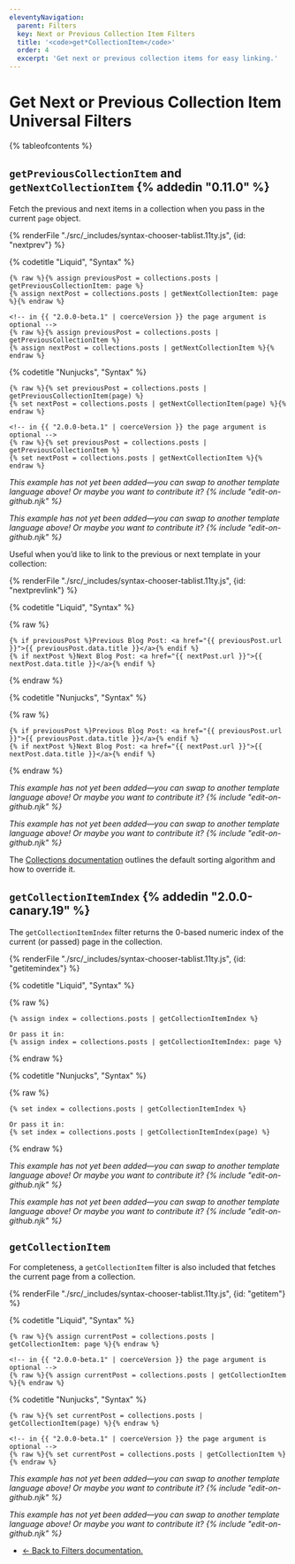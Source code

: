 ```yaml
---
eleventyNavigation:
  parent: Filters
  key: Next or Previous Collection Item Filters
  title: '<code>get*CollectionItem</code>'
  order: 4
  excerpt: 'Get next or previous collection items for easy linking.'
---
```

# Get Next or Previous Collection Item Universal Filters

{% tableofcontents %}

## `getPreviousCollectionItem` and `getNextCollectionItem` {% addedin "0.11.0" %}

Fetch the previous and next items in a collection when you pass in the current `page` object.

<seven-minute-tabs persist sync>
  {% renderFile "./src/_includes/syntax-chooser-tablist.11ty.js", {id: "nextprev"} %}
  <div id="nextprev-liquid" role="tabpanel">

{% codetitle "Liquid", "Syntax" %}

```liquid
{% raw %}{% assign previousPost = collections.posts | getPreviousCollectionItem: page %}
{% assign nextPost = collections.posts | getNextCollectionItem: page %}{% endraw %}

<!-- in {{ "2.0.0-beta.1" | coerceVersion }} the page argument is optional -->
{% raw %}{% assign previousPost = collections.posts | getPreviousCollectionItem %}
{% assign nextPost = collections.posts | getNextCollectionItem %}{% endraw %}
```

  </div>
  <div id="nextprev-njk" role="tabpanel">

{% codetitle "Nunjucks", "Syntax" %}

```jinja2
{% raw %}{% set previousPost = collections.posts | getPreviousCollectionItem(page) %}
{% set nextPost = collections.posts | getNextCollectionItem(page) %}{% endraw %}

<!-- in {{ "2.0.0-beta.1" | coerceVersion }} the page argument is optional -->
{% raw %}{% set previousPost = collections.posts | getPreviousCollectionItem %}
{% set nextPost = collections.posts | getNextCollectionItem %}{% endraw %}
```

  </div>
  <div id="nextprev-js" role="tabpanel">
    <p><em>This example has not yet been added—you can swap to another template language above! Or maybe you want to contribute it? {% include "edit-on-github.njk" %}</em></p>
  </div>
  <div id="nextprev-hbs" role="tabpanel">
    <p><em>This example has not yet been added—you can swap to another template language above! Or maybe you want to contribute it? {% include "edit-on-github.njk" %}</em></p>
  </div>
</seven-minute-tabs>

Useful when you’d like to link to the previous or next template in your collection:

<is-land on:visible import="/js/seven-minute-tabs.js">
<seven-minute-tabs persist sync>
  {% renderFile "./src/_includes/syntax-chooser-tablist.11ty.js", {id: "nextprevlink"} %}
  <div id="nextprevlink-liquid" role="tabpanel">

{% codetitle "Liquid", "Syntax" %}

{% raw %}
```liquid
{% if previousPost %}Previous Blog Post: <a href="{{ previousPost.url }}">{{ previousPost.data.title }}</a>{% endif %}
{% if nextPost %}Next Blog Post: <a href="{{ nextPost.url }}">{{ nextPost.data.title }}</a>{% endif %}
```
{% endraw %}

  </div>
  <div id="nextprevlink-njk" role="tabpanel">

{% codetitle "Nunjucks", "Syntax" %}

{% raw %}
```jinja2
{% if previousPost %}Previous Blog Post: <a href="{{ previousPost.url }}">{{ previousPost.data.title }}</a>{% endif %}
{% if nextPost %}Next Blog Post: <a href="{{ nextPost.url }}">{{ nextPost.data.title }}</a>{% endif %}
```
{% endraw %}

  </div>
  <div id="nextprevlink-js" role="tabpanel">
    <p><em>This example has not yet been added—you can swap to another template language above! Or maybe you want to contribute it? {% include "edit-on-github.njk" %}</em></p>
  </div>
  <div id="nextprevlink-hbs" role="tabpanel">
    <p><em>This example has not yet been added—you can swap to another template language above! Or maybe you want to contribute it? {% include "edit-on-github.njk" %}</em></p>
  </div>
</seven-minute-tabs>
</is-land>

The [Collections documentation](/docs/collections/#sorting) outlines the default sorting algorithm and how to override it.


## `getCollectionItemIndex` {% addedin "2.0.0-canary.19" %}

The `getCollectionItemIndex` filter returns the 0-based numeric index of the current (or passed) page in the collection.

<is-land on:visible import="/js/seven-minute-tabs.js">
<seven-minute-tabs persist sync>
  {% renderFile "./src/_includes/syntax-chooser-tablist.11ty.js", {id: "getitemindex"} %}
  <div id="getitemindex-liquid" role="tabpanel">

{% codetitle "Liquid", "Syntax" %}

{% raw %}
```liquid
{% assign index = collections.posts | getCollectionItemIndex %}

Or pass it in:
{% assign index = collections.posts | getCollectionItemIndex: page %}
```
{% endraw %}

  </div>
  <div id="getitemindex-njk" role="tabpanel">

{% codetitle "Nunjucks", "Syntax" %}

{% raw %}
```jinja2
{% set index = collections.posts | getCollectionItemIndex %}

Or pass it in:
{% set index = collections.posts | getCollectionItemIndex(page) %}
```
{% endraw %}

  </div>
  <div id="getitemindex-js" role="tabpanel">
    <p><em>This example has not yet been added—you can swap to another template language above! Or maybe you want to contribute it? {% include "edit-on-github.njk" %}</em></p>
  </div>
  <div id="getitemindex-hbs" role="tabpanel">
    <p><em>This example has not yet been added—you can swap to another template language above! Or maybe you want to contribute it? {% include "edit-on-github.njk" %}</em></p>
  </div>
</seven-minute-tabs>
</is-land>


## `getCollectionItem`

For completeness, a `getCollectionItem` filter is also included that fetches the current page from a collection.

<is-land on:visible import="/js/seven-minute-tabs.js">
<seven-minute-tabs persist sync>
  {% renderFile "./src/_includes/syntax-chooser-tablist.11ty.js", {id: "getitem"} %}
  <div id="getitem-liquid" role="tabpanel">

{% codetitle "Liquid", "Syntax" %}

```liquid
{% raw %}{% assign currentPost = collections.posts | getCollectionItem: page %}{% endraw %}

<!-- in {{ "2.0.0-beta.1" | coerceVersion }} the page argument is optional -->
{% raw %}{% assign currentPost = collections.posts | getCollectionItem %}{% endraw %}
```

  </div>
  <div id="getitem-njk" role="tabpanel">

{% codetitle "Nunjucks", "Syntax" %}

```jinja2
{% raw %}{% set currentPost = collections.posts | getCollectionItem(page) %}{% endraw %}

<!-- in {{ "2.0.0-beta.1" | coerceVersion }} the page argument is optional -->
{% raw %}{% set currentPost = collections.posts | getCollectionItem %}{% endraw %}
```

  </div>
  <div id="getitem-js" role="tabpanel">
    <p><em>This example has not yet been added—you can swap to another template language above! Or maybe you want to contribute it? {% include "edit-on-github.njk" %}</em></p>
  </div>
  <div id="getitem-hbs" role="tabpanel">
    <p><em>This example has not yet been added—you can swap to another template language above! Or maybe you want to contribute it? {% include "edit-on-github.njk" %}</em></p>
  </div>
</seven-minute-tabs>
</is-land>


* [← Back to Filters documentation.](/docs/filters/)
